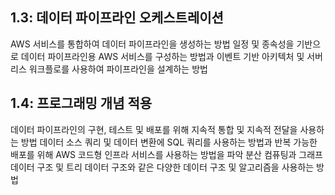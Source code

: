 

## 1.3: 데이터 파이프라인 오케스트레이션
AWS 서비스를 통합하여 데이터 파이프라인을 생성하는 방법
일정 및 종속성을 기반으로 데이터 파이프라인용 AWS 서비스를 구성하는 방법과 이벤트 기반 아키텍처 및 서버리스 워크플로를 사용하여 파이프라인을 설계하는 방법

## 1.4: 프로그래밍 개념 적용
데이터 파이프라인의 구현, 테스트 및 배포를 위해 지속적 통합 및 지속적 전달을 사용하는 방법
데이터 소스 쿼리 및 데이터 변환에 SQL 쿼리를 사용하는 방법과 반복 가능한 배포를 위해 AWS 코드형 인프라 서비스를 사용하는 방법을 파악
분산 컴퓨팅과 그래프 데이터 구조 및 트리 데이터 구조와 같은 다양한 데이터 구조 및 알고리즘을 사용하는 방법